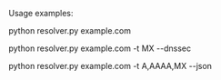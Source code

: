 Usage examples: 

python resolver.py example.com


python resolver.py example.com -t MX --dnssec


python resolver.py example.com -t A,AAAA,MX --json
